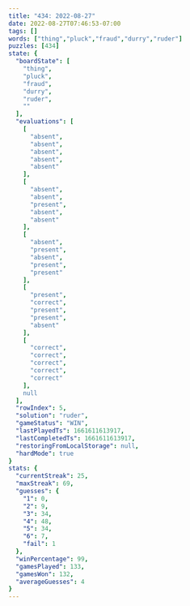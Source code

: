 ```yaml
---
title: "434: 2022-08-27"
date: 2022-08-27T07:46:53-07:00
tags: []
words: ["thing","pluck","fraud","durry","ruder"]
puzzles: [434]
state: {
  "boardState": [
    "thing",
    "pluck",
    "fraud",
    "durry",
    "ruder",
    ""
  ],
  "evaluations": [
    [
      "absent",
      "absent",
      "absent",
      "absent",
      "absent"
    ],
    [
      "absent",
      "absent",
      "present",
      "absent",
      "absent"
    ],
    [
      "absent",
      "present",
      "absent",
      "present",
      "present"
    ],
    [
      "present",
      "correct",
      "present",
      "present",
      "absent"
    ],
    [
      "correct",
      "correct",
      "correct",
      "correct",
      "correct"
    ],
    null
  ],
  "rowIndex": 5,
  "solution": "ruder",
  "gameStatus": "WIN",
  "lastPlayedTs": 1661611613917,
  "lastCompletedTs": 1661611613917,
  "restoringFromLocalStorage": null,
  "hardMode": true
}
stats: {
  "currentStreak": 25,
  "maxStreak": 69,
  "guesses": {
    "1": 0,
    "2": 9,
    "3": 34,
    "4": 48,
    "5": 34,
    "6": 7,
    "fail": 1
  },
  "winPercentage": 99,
  "gamesPlayed": 133,
  "gamesWon": 132,
  "averageGuesses": 4
}
---
```


<!-- more -->
